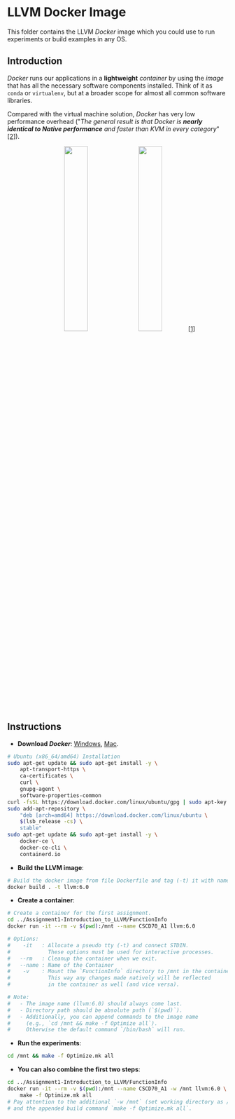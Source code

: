 # LLVM Docker Image

This folder contains the LLVM *Docker* image which you could use to run experiments or build examples in any OS.

## Introduction

*Docker* runs our applications in a **lightweight** *container* by using the *image* that has all the necessary software components installed. Think of it as `conda` or `virtualenv`, but at a broader scope for almost all common software libraries.

Compared with the virtual machine solution, *Docker* has very low performance overhead ("*The general result is that Docker is **nearly identical to Native performance** and faster than KVM in every category*" [[2]](https://stackoverflow.com/a/26149994/6320608)).

<p align="middle">
  <img width="32.9%" src="https://docs.docker.com/images/Container%402x.png">
  <img width="32.9%" src="https://docs.docker.com/images/VM%402x.png">
  <a href="https://docs.docker.com/get-started/">[1]</a>
</p>

## Instructions

- **Download *Docker***: 
  [Windows](https://hub.docker.com/editions/community/docker-ce-desktop-windows), 
  [Mac](https://hub.docker.com/editions/community/docker-ce-desktop-mac).

```bash
# Ubuntu (x86_64/amd64) Installation
sudo apt-get update && sudo apt-get install -y \
    apt-transport-https \
    ca-certificates \
    curl \
    gnupg-agent \
    software-properties-common
curl -fsSL https://download.docker.com/linux/ubuntu/gpg | sudo apt-key add -
sudo add-apt-repository \
    "deb [arch=amd64] https://download.docker.com/linux/ubuntu \
    $(lsb_release -cs) \
    stable"
sudo apt-get update && sudo apt-get install -y \
    docker-ce \
    docker-ce-cli \
    containerd.io
```

- **Build the LLVM image**:

```bash
# Build the docker image from file Dockerfile and tag (-t) it with name "llvm:6.0".
docker build . -t llvm:6.0
```

- **Create a container**:

```bash
# Create a container for the first assignment.
cd ../Assignment1-Introduction_to_LLVM/FunctionInfo
docker run -it --rm -v $(pwd):/mnt --name CSCD70_A1 llvm:6.0 

# Options:
#    -it   : Allocate a pseudo tty (-t) and connect STDIN. 
#            These options must be used for interactive processes.
#   --rm   : Cleanup the container when we exit.
#   --name : Name of the Container
#    -v    : Mount the `FunctionInfo` directory to /mnt in the container.
#            This way any changes made natively will be reflected 
#            in the container as well (and vice versa).

# Note:
#   - The image name (llvm:6.0) should always come last.
#   - Directory path should be absolute path (`$(pwd)`).
#   - Additionally, you can append commands to the image name 
#     (e.g., `cd /mnt && make -f Optimize all`).
#     Otherwise the default command `/bin/bash` will run.
```

- **Run the experiments**:

```bash
cd /mnt && make -f Optimize.mk all
```

- **You can also combine the first two steps**:

```bash
cd ../Assignment1-Introduction_to_LLVM/FunctionInfo
docker run -it --rm -v $(pwd):/mnt --name CSCD70_A1 -w /mnt llvm:6.0 \
    make -f Optimize.mk all
# Pay attention to the additional `-w /mnt` (set working directory as /mnt)
# and the appended build command `make -f Optimize.mk all`.
```
